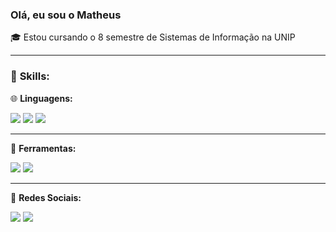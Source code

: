 <h3>Olá, eu sou o Matheus</h3>
<p align="left">
  🎓 Estou cursando o 8 semestre de Sistemas de Informação na UNIP
</p>
<hr>
<p align="left">
   <h3>🚀 <strong>Skills:</strong></h3>
</p>
<div>
<p align="left">
  🌐 <strong>Linguagens:</strong>
</p>
<a href="#" alt="Java">
  <img src="https://img.shields.io/badge/java-%23ED8B00.svg?style=for-the-badge&logo=java&logoColor=white" /></a>
  <a href="#" alt="Kotlin">
  <img src="https://img.shields.io/badge/kotlin-%237F52FF.svg?style=for-the-badge&logo=kotlin&logoColor=white" /></a>
  <a href="#" alt="HTML">
  <img src="https://img.shields.io/badge/HTML5-E34F26?style=for-the-badge&logo=html5&logoColor=white" /></a>
  <hr>
  <p align="left">
  💼 <strong>Ferramentas:</strong>
</p>
  <a href="#" alt="Android Studio">
  <img src="https://img.shields.io/badge/Android_Studio-3DDC84?style=for-the-badge&logo=android-studio&logoColor=white"/></a>
  <a href="#" alt="Vs Code">
  <img src="https://img.shields.io/badge/VSCode-0078D4?style=for-the-badge&logo=visual%20studio%20code&logoColor=white" /></a>
 <p align="left">
 <hr>
  💌 <strong>Redes Sociais:</strong>
</p>
<p align="left">
  <a href="#" alt="Gmail">
  <img src="https://img.shields.io/badge/-Gmail-FF0000?style=flat-square&labelColor=FF0000&logo=gmail&logoColor=white&link=LINK-DO-SEU-EMAIL" /></a>
  <a href="#" alt="Linkedin">
  <img src="https://img.shields.io/badge/-Linkedin-0e76a8?style=flat-square&logo=Linkedin&logoColor=white&link=https://www.linkedin.com/in/matheus-gomes-606a2bab/" /></a>
</p> 

 
